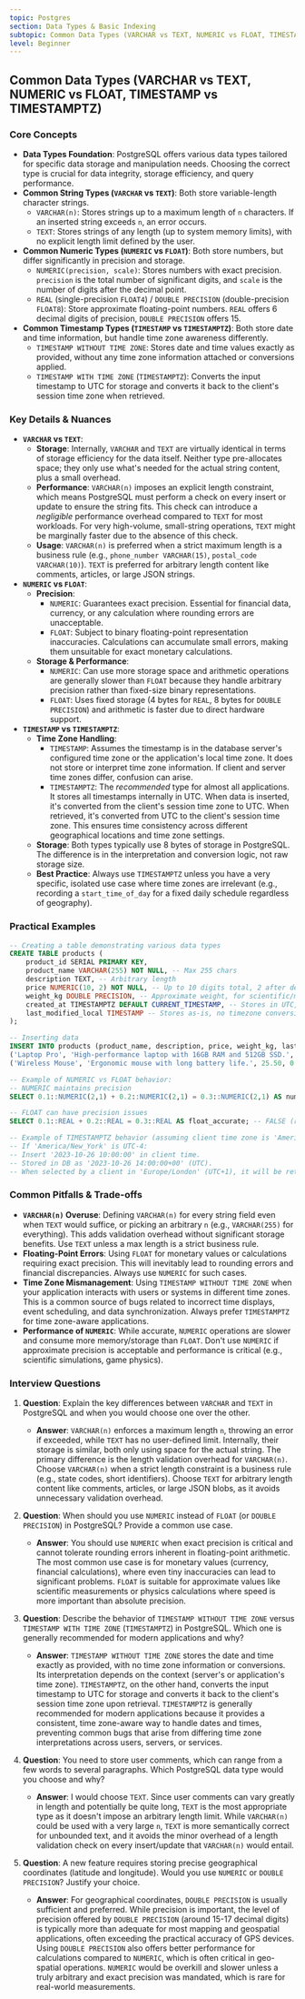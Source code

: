 ```yaml
---
topic: Postgres
section: Data Types & Basic Indexing
subtopic: Common Data Types (VARCHAR vs TEXT, NUMERIC vs FLOAT, TIMESTAMP vs TIMESTAMPTZ)
level: Beginner
---
```


## Common Data Types (VARCHAR vs TEXT, NUMERIC vs FLOAT, TIMESTAMP vs TIMESTAMPTZ)
### Core Concepts

*   **Data Types Foundation**: PostgreSQL offers various data types tailored for specific data storage and manipulation needs. Choosing the correct type is crucial for data integrity, storage efficiency, and query performance.
*   **Common String Types (`VARCHAR` vs `TEXT`)**: Both store variable-length character strings.
    *   `VARCHAR(n)`: Stores strings up to a maximum length of `n` characters. If an inserted string exceeds `n`, an error occurs.
    *   `TEXT`: Stores strings of any length (up to system memory limits), with no explicit length limit defined by the user.
*   **Common Numeric Types (`NUMERIC` vs `FLOAT`)**: Both store numbers, but differ significantly in precision and storage.
    *   `NUMERIC(precision, scale)`: Stores numbers with exact precision. `precision` is the total number of significant digits, and `scale` is the number of digits after the decimal point.
    *   `REAL` (single-precision `FLOAT4`) / `DOUBLE PRECISION` (double-precision `FLOAT8`): Store approximate floating-point numbers. `REAL` offers 6 decimal digits of precision, `DOUBLE PRECISION` offers 15.
*   **Common Timestamp Types (`TIMESTAMP` vs `TIMESTAMPTZ`)**: Both store date and time information, but handle time zone awareness differently.
    *   `TIMESTAMP WITHOUT TIME ZONE`: Stores date and time values exactly as provided, without any time zone information attached or conversions applied.
    *   `TIMESTAMP WITH TIME ZONE` (`TIMESTAMPTZ`): Converts the input timestamp to UTC for storage and converts it back to the client's session time zone when retrieved.

### Key Details & Nuances

*   **`VARCHAR` vs `TEXT`**:
    *   **Storage**: Internally, `VARCHAR` and `TEXT` are virtually identical in terms of storage efficiency for the data itself. Neither type pre-allocates space; they only use what's needed for the actual string content, plus a small overhead.
    *   **Performance**: `VARCHAR(n)` imposes an explicit length constraint, which means PostgreSQL must perform a check on every insert or update to ensure the string fits. This check can introduce a *negligible* performance overhead compared to `TEXT` for most workloads. For very high-volume, small-string operations, `TEXT` might be marginally faster due to the absence of this check.
    *   **Usage**: `VARCHAR(n)` is preferred when a strict maximum length is a business rule (e.g., `phone_number VARCHAR(15)`, `postal_code VARCHAR(10)`). `TEXT` is preferred for arbitrary length content like comments, articles, or large JSON strings.
*   **`NUMERIC` vs `FLOAT`**:
    *   **Precision**:
        *   `NUMERIC`: Guarantees exact precision. Essential for financial data, currency, or any calculation where rounding errors are unacceptable.
        *   `FLOAT`: Subject to binary floating-point representation inaccuracies. Calculations can accumulate small errors, making them unsuitable for exact monetary calculations.
    *   **Storage & Performance**:
        *   `NUMERIC`: Can use more storage space and arithmetic operations are generally slower than `FLOAT` because they handle arbitrary precision rather than fixed-size binary representations.
        *   `FLOAT`: Uses fixed storage (4 bytes for `REAL`, 8 bytes for `DOUBLE PRECISION`) and arithmetic is faster due to direct hardware support.
*   **`TIMESTAMP` vs `TIMESTAMPTZ`**:
    *   **Time Zone Handling**:
        *   `TIMESTAMP`: Assumes the timestamp is in the database server's configured time zone or the application's local time zone. It does not store or interpret time zone information. If client and server time zones differ, confusion can arise.
        *   `TIMESTAMPTZ`: The *recommended* type for almost all applications. It stores all timestamps internally in UTC. When data is inserted, it's converted from the client's session time zone to UTC. When retrieved, it's converted from UTC to the client's session time zone. This ensures time consistency across different geographical locations and time zone settings.
    *   **Storage**: Both types typically use 8 bytes of storage in PostgreSQL. The difference is in the interpretation and conversion logic, not raw storage size.
    *   **Best Practice**: Always use `TIMESTAMPTZ` unless you have a very specific, isolated use case where time zones are irrelevant (e.g., recording a `start_time_of_day` for a fixed daily schedule regardless of geography).

### Practical Examples

```sql
-- Creating a table demonstrating various data types
CREATE TABLE products (
    product_id SERIAL PRIMARY KEY,
    product_name VARCHAR(255) NOT NULL, -- Max 255 chars
    description TEXT, -- Arbitrary length
    price NUMERIC(10, 2) NOT NULL, -- Up to 10 digits total, 2 after decimal (e.g., 99999999.99)
    weight_kg DOUBLE PRECISION, -- Approximate weight, for scientific/measurement
    created_at TIMESTAMPTZ DEFAULT CURRENT_TIMESTAMP, -- Stores in UTC, converts on client
    last_modified_local TIMESTAMP -- Stores as-is, no timezone conversion, only use if sure about local context
);

-- Inserting data
INSERT INTO products (product_name, description, price, weight_kg, last_modified_local) VALUES
('Laptop Pro', 'High-performance laptop with 16GB RAM and 512GB SSD.', 1299.99, 1.85, '2023-10-26 10:00:00'),
('Wireless Mouse', 'Ergonomic mouse with long battery life.', 25.50, 0.12, '2023-10-26 10:05:00');

-- Example of NUMERIC vs FLOAT behavior:
-- NUMERIC maintains precision
SELECT 0.1::NUMERIC(2,1) + 0.2::NUMERIC(2,1) = 0.3::NUMERIC(2,1) AS numeric_accurate; -- TRUE

-- FLOAT can have precision issues
SELECT 0.1::REAL + 0.2::REAL = 0.3::REAL AS float_accurate; -- FALSE (result is typically 0.30000001192092896)

-- Example of TIMESTAMPTZ behavior (assuming client time zone is 'America/New_York')
-- If 'America/New_York' is UTC-4:
-- Insert '2023-10-26 10:00:00' in client time.
-- Stored in DB as '2023-10-26 14:00:00+00' (UTC).
-- When selected by a client in 'Europe/London' (UTC+1), it will be returned as '2023-10-26 15:00:00'.
```

### Common Pitfalls & Trade-offs

*   **`VARCHAR(n)` Overuse**: Defining `VARCHAR(n)` for every string field even when `TEXT` would suffice, or picking an arbitrary `n` (e.g., `VARCHAR(255)` for everything). This adds validation overhead without significant storage benefits. Use `TEXT` unless a max length is a strict business rule.
*   **Floating-Point Errors**: Using `FLOAT` for monetary values or calculations requiring exact precision. This will inevitably lead to rounding errors and financial discrepancies. Always use `NUMERIC` for such cases.
*   **Time Zone Mismanagement**: Using `TIMESTAMP WITHOUT TIME ZONE` when your application interacts with users or systems in different time zones. This is a common source of bugs related to incorrect time displays, event scheduling, and data synchronization. Always prefer `TIMESTAMPTZ` for time zone-aware applications.
*   **Performance of `NUMERIC`**: While accurate, `NUMERIC` operations are slower and consume more memory/storage than `FLOAT`. Don't use `NUMERIC` if approximate precision is acceptable and performance is critical (e.g., scientific simulations, game physics).

### Interview Questions

1.  **Question**: Explain the key differences between `VARCHAR` and `TEXT` in PostgreSQL and when you would choose one over the other.
    *   **Answer**: `VARCHAR(n)` enforces a maximum length `n`, throwing an error if exceeded, while `TEXT` has no user-defined limit. Internally, their storage is similar, both only using space for the actual string. The primary difference is the length validation overhead for `VARCHAR(n)`. Choose `VARCHAR(n)` when a strict length constraint is a business rule (e.g., state codes, short identifiers). Choose `TEXT` for arbitrary length content like comments, articles, or large JSON blobs, as it avoids unnecessary validation overhead.

2.  **Question**: When should you use `NUMERIC` instead of `FLOAT` (or `DOUBLE PRECISION`) in PostgreSQL? Provide a common use case.
    *   **Answer**: You should use `NUMERIC` when exact precision is critical and cannot tolerate rounding errors inherent in floating-point arithmetic. The most common use case is for monetary values (currency, financial calculations), where even tiny inaccuracies can lead to significant problems. `FLOAT` is suitable for approximate values like scientific measurements or physics calculations where speed is more important than absolute precision.

3.  **Question**: Describe the behavior of `TIMESTAMP WITHOUT TIME ZONE` versus `TIMESTAMP WITH TIME ZONE` (`TIMESTAMPTZ`) in PostgreSQL. Which one is generally recommended for modern applications and why?
    *   **Answer**: `TIMESTAMP WITHOUT TIME ZONE` stores the date and time exactly as provided, with no time zone information or conversions. Its interpretation depends on the context (server's or application's time zone). `TIMESTAMPTZ`, on the other hand, converts the input timestamp to UTC for storage and converts it back to the client's session time zone upon retrieval. `TIMESTAMPTZ` is generally recommended for modern applications because it provides a consistent, time zone-aware way to handle dates and times, preventing common bugs that arise from differing time zone interpretations across users, servers, or services.

4.  **Question**: You need to store user comments, which can range from a few words to several paragraphs. Which PostgreSQL data type would you choose and why?
    *   **Answer**: I would choose `TEXT`. Since user comments can vary greatly in length and potentially be quite long, `TEXT` is the most appropriate type as it doesn't impose an arbitrary length limit. While `VARCHAR(n)` could be used with a very large `n`, `TEXT` is more semantically correct for unbounded text, and it avoids the minor overhead of a length validation check on every insert/update that `VARCHAR(n)` would entail.

5.  **Question**: A new feature requires storing precise geographical coordinates (latitude and longitude). Would you use `NUMERIC` or `DOUBLE PRECISION`? Justify your choice.
    *   **Answer**: For geographical coordinates, `DOUBLE PRECISION` is usually sufficient and preferred. While precision is important, the level of precision offered by `DOUBLE PRECISION` (around 15-17 decimal digits) is typically more than adequate for most mapping and geospatial applications, often exceeding the practical accuracy of GPS devices. Using `DOUBLE PRECISION` also offers better performance for calculations compared to `NUMERIC`, which is often critical in geo-spatial operations. `NUMERIC` would be overkill and slower unless a truly arbitrary and exact precision was mandated, which is rare for real-world measurements.